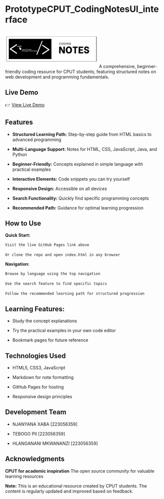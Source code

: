 # PrototypeCPUT_CodingNotesUI_interface


<img src="https://github.com/njanyanajayteexaba/CPUT_CodingNotes/blob/main/cputcoding.png" width="300" height="auto">
A comprehensive, beginner-friendly coding resource for CPUT students, featuring structured notes on web development and programming fundamentals.

## Live Demo
👉 [View Live Demo](https://njanyanajayteexaba.github.io/CPUT_CodingNotes/)

## Features
 -  **Structured Learning Path:** Step-by-step guide from HTML basics to advanced programming
  
 -  **Multi-Language Support:** Notes for HTML, CSS, JavaScript, Java, and Python
  
-   **Beginner-Friendly:** Concepts explained in simple language with practical examples
  
-   **Interactive Elements:** Code snippets you can try yourself
  
-   **Responsive Design:** Accessible on all devices
  
-   **Search Functionality:** Quickly find specific programming concepts
  
-   **Recommended Path:** Guidance for optimal learning progression

## How to Use
**Quick Start:**

    Visit the live GitHub Pages link above
    
    Or clone the repo and open index.html in any browser

**Navigation:**

    Browse by language using the top navigation
    
    Use the search feature to find specific topics
    
    Follow the recommended learning path for structured progression

## Learning Features:

  -  Study the concept explanations
    
  - Try the practical examples in your own code editor
    
  - Bookmark pages for future reference

## Technologies Used
  - HTML5, CSS3, JavaScript
  
  - Markdown for note formatting
  
  - GitHub Pages for hosting
  
  - Responsive design principles

## Development Team

  -  NJANYANA XABA [223056359]
    
  -  TEBOGO PII [223056359]
    
  -  HLANGANANI MKWANANZI [223056359]

## Acknowledgments
**CPUT for academic inspiration**
   The open source community for valuable learning resources

**Note:** This is an educational resource created by CPUT students. The content is regularly updated and improved based on feedback.
